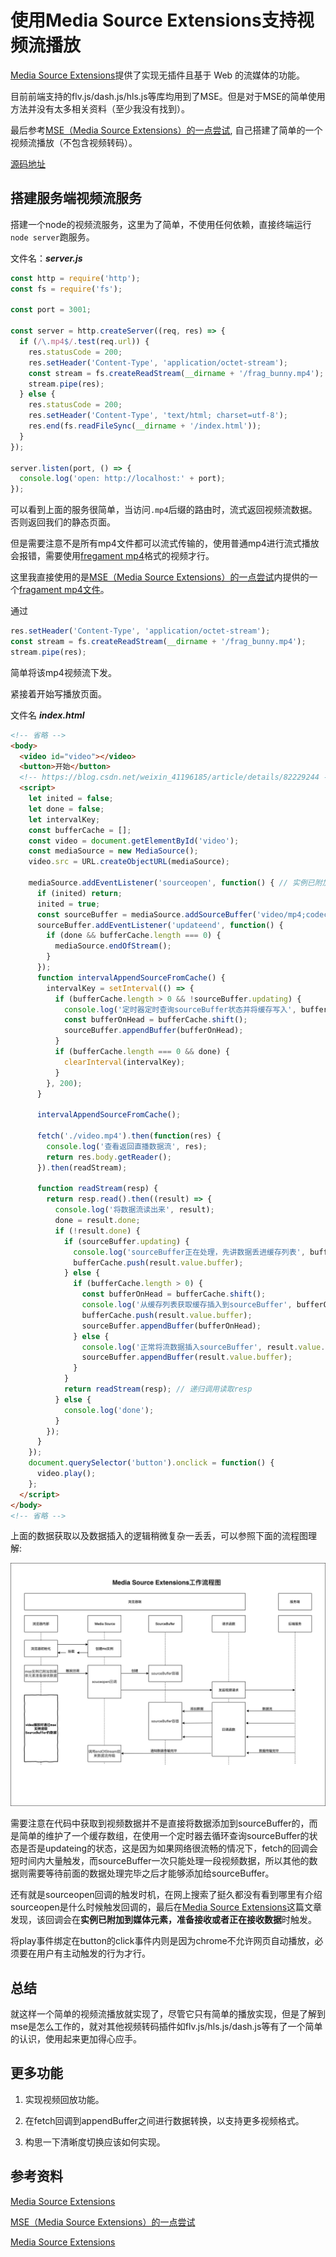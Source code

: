 # 使用Media Source Extensions支持视频流播放

[Media Source Extensions](https://developer.mozilla.org/zh-CN/docs/Web/API/Media_Source_Extensions_API)提供了实现无插件且基于 Web 的流媒体的功能。

目前前端支持的flv.js/dash.js/hls.js等库均用到了MSE。但是对于MSE的简单使用方法并没有太多相关资料（至少我没有找到）。

最后参考[MSE（Media Source Extensions）的一点尝试](https://blog.csdn.net/weixin_41196185/article/details/82229244), 自己搭建了简单的一个视频流播放（不包含视频转码）。

[源码地址](https://github.com/sansui-orz/blog/tree/master/demos/video-live/mse)

## 搭建服务端视频流服务

搭建一个node的视频流服务，这里为了简单，不使用任何依赖，直接终端运行`node server`跑服务。

文件名：***server.js***

```js
const http = require('http');
const fs = require('fs');

const port = 3001;

const server = http.createServer((req, res) => {
  if (/\.mp4$/.test(req.url)) {
    res.statusCode = 200;
    res.setHeader('Content-Type', 'application/octet-stream');
    const stream = fs.createReadStream(__dirname + '/frag_bunny.mp4');
    stream.pipe(res);
  } else {
    res.statusCode = 200;
    res.setHeader('Content-Type', 'text/html; charset=utf-8');
    res.end(fs.readFileSync(__dirname + '/index.html'));
  }
});

server.listen(port, () => {
  console.log('open: http://localhost:' + port);
});
```

可以看到上面的服务很简单，当访问`.mp4`后缀的路由时，流式返回视频流数据。否则返回我们的静态页面。

但是需要注意不是所有mp4文件都可以流式传输的，使用普通mp4进行流式播放会报错，需要使用[fregament mp4](https://blog.csdn.net/lyuan1314/article/details/9289827)格式的视频才行。

这里我直接使用的是[MSE（Media Source Extensions）的一点尝试](https://blog.csdn.net/weixin_41196185/article/details/82229244)内提供的一个[fragament mp4文件](https://raw.githubusercontent.com/nickdesaulniers/netfix/gh-pages/demo/frag_bunny.mp4)。

通过

```js
res.setHeader('Content-Type', 'application/octet-stream');
const stream = fs.createReadStream(__dirname + '/frag_bunny.mp4');
stream.pipe(res);
```

简单将该mp4视频流下发。

紧接着开始写播放页面。

文件名 ***index.html***

```html
<!-- 省略 -->
<body>
  <video id="video"></video>
  <button>开始</button>
  <!-- https://blog.csdn.net/weixin_41196185/article/details/82229244 -->
  <script>
    let inited = false;
    let done = false;
    let intervalKey;
    const bufferCache = [];
    const video = document.getElementById('video');
    const mediaSource = new MediaSource();
    video.src = URL.createObjectURL(mediaSource);

    mediaSource.addEventListener('sourceopen', function() { // 实例已附加到媒体元素，准备接收或者正在接收数据 https://developers.google.com/web/fundamentals/media/mse/basics
      if (inited) return;
      inited = true;
      const sourceBuffer = mediaSource.addSourceBuffer('video/mp4;codecs="avc1.42E01E,mp4a.40.2"');
      sourceBuffer.addEventListener('updateend', function() {
        if (done && bufferCache.length === 0) {
          mediaSource.endOfStream();
        }
      });
      function intervalAppendSourceFromCache() {
        intervalKey = setInterval(() => {
          if (bufferCache.length > 0 && !sourceBuffer.updating) {
            console.log('定时器定时查询sourceBuffer状态并将缓存写入', bufferCache);
            const bufferOnHead = bufferCache.shift();
            sourceBuffer.appendBuffer(bufferOnHead);
          }
          if (bufferCache.length === 0 && done) {
            clearInterval(intervalKey);
          }
        }, 200);
      }

      intervalAppendSourceFromCache();

      fetch('./video.mp4').then(function(res) {
        console.log('查看返回直播数据流', res);
        return res.body.getReader();
      }).then(readStream);

      function readStream(resp) {
        return resp.read().then((result) => {
          console.log('将数据流读出来', result);
          done = result.done;
          if (!result.done) {
            if (sourceBuffer.updating) {
              console.log('sourceBuffer正在处理，先讲数据丢进缓存列表', bufferCache);
              bufferCache.push(result.value.buffer);
            } else {
              if (bufferCache.length > 0) {
                const bufferOnHead = bufferCache.shift();
                console.log('从缓存列表获取缓存插入到sourceBuffer', bufferOnHead);
                bufferCache.push(result.value.buffer);
                sourceBuffer.appendBuffer(bufferOnHead);
              } else {
                console.log('正常将流数据插入sourceBuffer', result.value.buffer);
                sourceBuffer.appendBuffer(result.value.buffer);
              }
            }
            return readStream(resp); // 递归调用读取resp
          } else {
            console.log('done');
          }
        });
      }
    });
    document.querySelector('button').onclick = function() {
      video.play();
    };
  </script>
</body>
<!-- 省略 -->
```

上面的数据获取以及数据插入的逻辑稍微复杂一丢丢，可以参照下面的流程图理解:

![流程图1](../demos/video-live/mse/lct.drawio.png)

需要注意在代码中获取到视频数据并不是直接将数据添加到sourceBuffer的，而是简单的维护了一个缓存数组，在使用一个定时器去循环查询sourceBuffer的状态是否是updateing的状态，这是因为如果网络很流畅的情况下，fetch的回调会短时间内大量触发，而sourceBuffer一次只能处理一段视频数据，所以其他的数据则需要等待前面的数据处理完毕之后才能够添加给sourceBuffer。

还有就是sourceopen回调的触发时机，在网上搜索了挺久都没有看到哪里有介绍sourceopen是什么时候触发回调的，最后在[Media Source Extensions](https://developers.google.com/web/fundamentals/media/mse/basics)这篇文章发现，该回调会在**实例已附加到媒体元素，准备接收或者正在接收数据**时触发。

将play事件绑定在button的click事件内则是因为chrome不允许网页自动播放，必须要在用户有主动触发的行为才行。

## 总结

就这样一个简单的视频流播放就实现了，尽管它只有简单的播放实现，但是了解到mse是怎么工作的，就对其他视频转码插件如flv.js/hls.js/dash.js等有了一个简单的认识，使用起来更加得心应手。

## 更多功能

1. 实现视频回放功能。

2. 在fetch回调到appendBuffer之间进行数据转换，以支持更多视频格式。

3. 构思一下清晰度切换应该如何实现。

## 参考资料

[Media Source Extensions](https://developers.google.com/web/fundamentals/media/mse/basics)

[MSE（Media Source Extensions）的一点尝试](https://blog.csdn.net/weixin_41196185/article/details/82229244)

[Media Source Extensions](https://developer.mozilla.org/zh-CN/docs/Web/API/Media_Source_Extensions_API)
